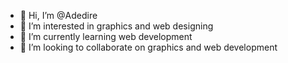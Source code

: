 - 👋 Hi, I’m @Adedire
- 👀 I’m interested in graphics and web designing
- 🌱 I’m currently learning web development 
- 💞️ I’m looking to collaborate on graphics and web development 
<!-- - 📫 How to reach me -  -->

<!---
Bombae05/Bombae05 is a ✨ special ✨ repository because its `README.md` (this file) appears on your GitHub profile.
You can click the Preview link to take a look at your changes.
--->

